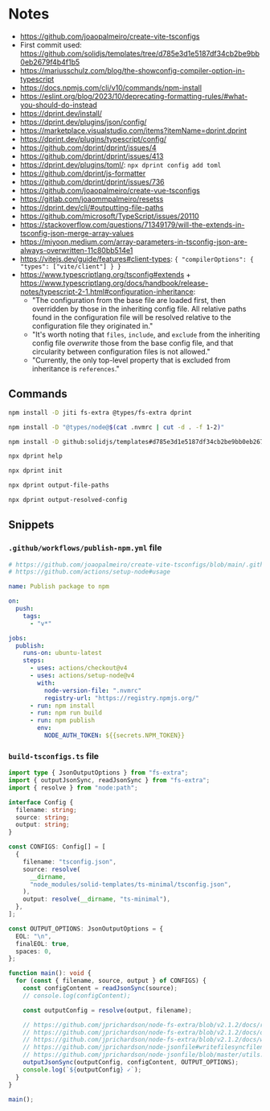 # Notes

- https://github.com/joaopalmeiro/create-vite-tsconfigs
- First commit used: https://github.com/solidjs/templates/tree/d785e3d1e5187df34cb2be9bb0eb2679f4b4f1b5
- https://mariusschulz.com/blog/the-showconfig-compiler-option-in-typescript
- https://docs.npmjs.com/cli/v10/commands/npm-install
- https://eslint.org/blog/2023/10/deprecating-formatting-rules/#what-you-should-do-instead
- https://dprint.dev/install/
- https://dprint.dev/plugins/json/config/
- https://marketplace.visualstudio.com/items?itemName=dprint.dprint
- https://dprint.dev/plugins/typescript/config/
- https://github.com/dprint/dprint/issues/4
- https://github.com/dprint/dprint/issues/413
- https://dprint.dev/plugins/toml/: `npx dprint config add toml`
- https://github.com/dprint/js-formatter
- https://github.com/dprint/dprint/issues/736
- https://github.com/joaopalmeiro/create-vue-tsconfigs
- https://gitlab.com/joaommpalmeiro/resetss
- https://dprint.dev/cli/#outputting-file-paths
- https://github.com/microsoft/TypeScript/issues/20110
- https://stackoverflow.com/questions/71349179/will-the-extends-in-tsconfig-json-merge-array-values
- https://miyoon.medium.com/array-parameters-in-tsconfig-json-are-always-overwritten-11c80bb514e1
- https://vitejs.dev/guide/features#client-types: `{ "compilerOptions": { "types": ["vite/client"] } }`
- https://www.typescriptlang.org/tsconfig#extends + https://www.typescriptlang.org/docs/handbook/release-notes/typescript-2-1.html#configuration-inheritance:
  - "The configuration from the base file are loaded first, then overridden by those in the inheriting config file. All relative paths found in the configuration file will be resolved relative to the configuration file they originated in."
  - "It's worth noting that `files`, `include`, and `exclude` from the inheriting config file _overwrite_ those from the base config file, and that circularity between configuration files is not allowed."
  - "Currently, the only top-level property that is excluded from inheritance is `references`."

## Commands

```bash
npm install -D jiti fs-extra @types/fs-extra dprint
```

```bash
npm install -D "@types/node@$(cat .nvmrc | cut -d . -f 1-2)"
```

```bash
npm install -D github:solidjs/templates#d785e3d1e5187df34cb2be9bb0eb2679f4b4f1b5
```

```bash
npx dprint help
```

```bash
npx dprint init
```

```bash
npx dprint output-file-paths
```

```bash
npx dprint output-resolved-config
```

## Snippets

### `.github/workflows/publish-npm.yml` file

```yml
# https://github.com/joaopalmeiro/create-vite-tsconfigs/blob/main/.github/workflows/publish-npm.yml
# https://github.com/actions/setup-node#usage

name: Publish package to npm

on:
  push:
    tags:
      - "v*"

jobs:
  publish:
    runs-on: ubuntu-latest
    steps:
      - uses: actions/checkout@v4
      - uses: actions/setup-node@v4
        with:
          node-version-file: ".nvmrc"
          registry-url: "https://registry.npmjs.org/"
      - run: npm install
      - run: npm run build
      - run: npm publish
        env:
          NODE_AUTH_TOKEN: ${{secrets.NPM_TOKEN}}
```

### `build-tsconfigs.ts` file

```ts
import type { JsonOutputOptions } from "fs-extra";
import { outputJsonSync, readJsonSync } from "fs-extra";
import { resolve } from "node:path";

interface Config {
  filename: string;
  source: string;
  output: string;
}

const CONFIGS: Config[] = [
  {
    filename: "tsconfig.json",
    source: resolve(
      __dirname,
      "node_modules/solid-templates/ts-minimal/tsconfig.json",
    ),
    output: resolve(__dirname, "ts-minimal"),
  },
];

const OUTPUT_OPTIONS: JsonOutputOptions = {
  EOL: "\n",
  finalEOL: true,
  spaces: 0,
};

function main(): void {
  for (const { filename, source, output } of CONFIGS) {
    const configContent = readJsonSync(source);
    // console.log(configContent);

    const outputConfig = resolve(output, filename);

    // https://github.com/jprichardson/node-fs-extra/blob/v2.1.2/docs/readJson-sync.md
    // https://github.com/jprichardson/node-fs-extra/blob/v2.1.2/docs/outputJson-sync.md
    // https://github.com/jprichardson/node-fs-extra/blob/v2.1.2/docs/writeJson-sync.md
    // https://github.com/jprichardson/node-jsonfile#writefilesyncfilename-obj-options
    // https://github.com/jprichardson/node-jsonfile/blob/master/utils.js
    outputJsonSync(outputConfig, configContent, OUTPUT_OPTIONS);
    console.log(`${outputConfig} ✓`);
  }
}

main();
```
